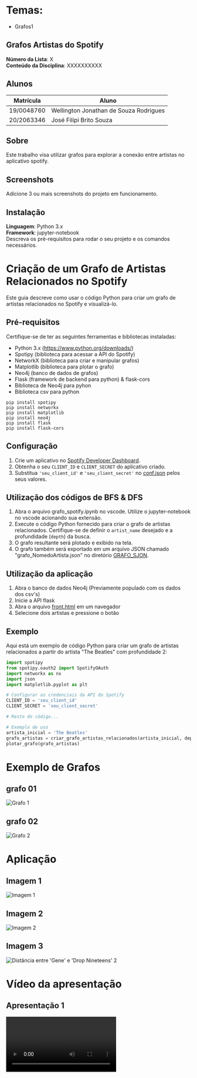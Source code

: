 

# Temas:
 - Grafos1
 


## Grafos Artistas do Spotify

**Número da Lista**: X<br>
**Conteúdo da Disciplina**: XXXXXXXXXX<br>

## Alunos
|Matrícula | Aluno |
| -- | -- |
| 19/0048760  | Wellington Jonathan de Souza Rodrigues |
| 20/2063346  | José Filipi Brito Souza |


## Sobre 
Este trabalho visa utilizar grafos para explorar a conexão entre artistas no aplicativo spotify.

## Screenshots
Adicione 3 ou mais screenshots do projeto em funcionamento.

## Instalação 
**Linguagem**: Python 3.x<br>
**Framework**: jupyter-notebook<br>
Descreva os pré-requisitos para rodar o seu projeto e os comandos necessários.


# Criação de um Grafo de Artistas Relacionados no Spotify

Este guia descreve como usar o código Python para criar um grafo de artistas relacionados no Spotify e visualizá-lo.

## Pré-requisitos

Certifique-se de ter as seguintes ferramentas e bibliotecas instaladas:

- Python 3.x (https://www.python.org/downloads/)
- Spotipy (biblioteca para acessar a API do Spotify) 
- NetworkX (biblioteca para criar e manipular grafos)
- Matplotlib (biblioteca para plotar o grafo) 
- Neo4j (banco de dados de grafos)
- Flask (framework de backend para python) & flask-cors
- Biblioteca de Neo4j para pyhon
- Biblioteca csv para python

```
pip install spotipy
pip install networkx
pip install matplotlib
pip install neo4j
pip install flask
pip install flask-cors

```
## Configuração

1. Crie um aplicativo no [Spotify Developer Dashboard](https://developer.spotify.com/documentation/web-api/concepts/apps).
2. Obtenha o seu `CLIENT_ID` e `CLIENT_SECRET` do aplicativo criado.
3. Substitua `'seu_client_id'` e `'seu_client_secret'` no [conf.json](./app/conf.json) pelos seus valores.

## Utilização dos códigos de BFS & DFS
1. Abra o arquivo grafo_spotify.ipynb no vscode. Utilize o jupyter-notebook no vscode acionando sua extensão.
2. Execute o código Python fornecido para criar o grafo de artistas relacionados. Certifique-se de definir o `artist_name` desejado e a profundidade (`depth`) da busca.
3. O grafo resultante será plotado e exibido na tela.
4. O grafo também será exportado em um arquivo JSON chamado "grafo_NomedoArtista.json" no diretório [GRAFO_SJON](./GRAFO_JSON).

## Utilização da aplicação
1. Abra o banco de dados Neo4j (Previamente populado com os dados dos csv's)
2. Inicie a API flask
3. Abra o arquivo [front.html](./app/front.html) em um navegador
4. Selecione dois artistas e pressione o botão

## Exemplo 

Aqui está um exemplo de código Python para criar um grafo de artistas relacionados a partir do artista "The Beatles" com profundidade 2:

```python
import spotipy
from spotipy.oauth2 import SpotifyOAuth
import networkx as nx
import json
import matplotlib.pyplot as plt

# Configurar as credenciais da API do Spotify
CLIENT_ID = 'seu_client_id'
CLIENT_SECRET = 'seu_client_secret'

# Resto do código...

# Exemplo de uso
artista_inicial = 'The Beatles'
grafo_artistas = criar_grafo_artistas_relacionados(artista_inicial, depth=2)
plotar_grafo(grafo_artistas)


``````


# Exemplo de Grafos 

## grafo 01
![Grafo 1](./assert/grafo.png)

## grafo 02
![Grafo 2](./assert/grafo1.png)

# Aplicação

## Imagem 1
![Imagem 1](./assert/app1.png)

## Imagem 2
![Imagem 2](./assert/app2.png)

## Imagem 3
![Distância entre 'Gene' e 'Drop Nineteens' 2](./assert/app3.png)

# Vídeo da apresentação

## Apresentação 1

![Apresentação 1](./apresentacao.mp4)